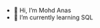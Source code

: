 - 👋 Hi, I’m Mohd Anas
- 🌱 I’m currently learning SQL

<!---
AnasGithubio/AnasGithubio is a ✨ special ✨ repository because its `README.md` (this file) appears on your GitHub profile.
You can click the Preview link to take a look at your changes.
--->
